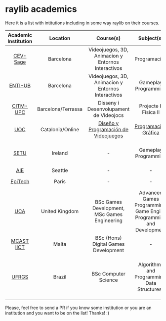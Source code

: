 # raylib academics

Here it is a list with intitutions including in some way raylib on their courses.

| Academic Institution | Location | Course(s) | Subject(s) | Contact Person | Public Materials | Comments |
| :------------------: | :------: | :----: | :-----: | :------------: | :--------------: | :------: |
| [CEV-Sage](https://www.cevbarcelona.com/) | Barcelona | Videojuegos, 3D, Animacion y Entornos Interactivos | Programacion | - | - | - |
| [ENTI-UB](https://enti.cat/)              | Barcelona | Videojuegos, 3D, Animacion y Entornos Interactivos | Gameplay Programming | Rafa Laguna? | - | - |
| [CITM-UPC](https://www.citm.upc.edu/)     | Barcelona/Terrassa | Disseny i Desenvolupament de Videojocs | Projecte I, Fisica II | - | - | - |
| [UOC](https://www.uoc.edu/en)             | Catalonia/Online | [Diseño y Programación de Videojuegos](https://www.uoc.edu/es/estudios/masters/master-universitario-diseno-programacion-videojuegos-landmkt) | [Programación Gráfica](https://cv.uoc.edu/tren/trenacc/web/GAT_EXP.PLANDOCENTE?any_academico=20172&cod_asignatura=B2.505&idioma=CAS&pagina=PD_PREV_PORTAL) | Joan Arnedo? | [raylib-challenges](https://github.com/raysan5/challenges) | 3 projects: raylib, rlgl, OpenGL |
| [SETU](https://www.setu.ie/)              | Ireland | - | Gameplay Programming | Philip Bourke | [Animated FSM](https://bitbucket.org/MuddyGames/raylib_animated_fsm/) | Used in year 2, multiple starter kits |
| [AIE](https://aie.edu/campuses/seattle/)  | Seattle | - | - | - | - | - |
| [EpiTech](https://www.epitech.eu/)        | Paris | - | - | - | - | Bomberman project? |
| [UCA](https://www.uca.ac.uk)        | United Kingdom | BSc Games Development, MSc Games Engineering | Advanced Games Programming, Game Engine Programming and Development | [Assad Bokhari](mailto:assad.bokhari@uca.ac.uk) | - | - |
| [MCAST IICT](https://iict.mcast.edu.mt/)  | Malta | BSc (Hons) Digital Games Development | - | - | - | - |
| [UFRGS](http://www.ufrgs.br/ufrgs/inicial) | Brazil | BSc Computer Science | Algorithms and Programming, Data Structures I | - | - | Used on the last assignment of each subject, "Make a game in C" |

Please, feel free to send a PR if you know some institution or you are an institution and you want to be on the list! Thanks! :)
